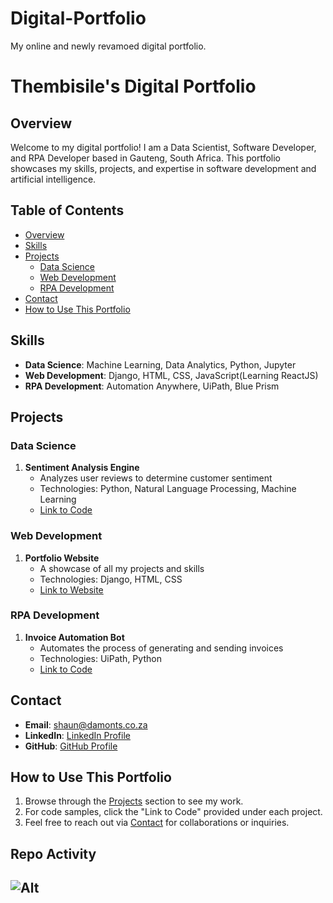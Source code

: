 # Digital-Portfolio
My online and newly revamoed digital portfolio.

# Thembisile's Digital Portfolio

## Overview

Welcome to my digital portfolio! I am a Data Scientist, Software Developer, and RPA Developer based in Gauteng, South Africa. This portfolio showcases my skills, projects, and expertise in software development and artificial intelligence.

## Table of Contents

- [Overview](#overview)
- [Skills](#skills)
- [Projects](#projects)
  - [Data Science](#data-science)
  - [Web Development](#web-development)
  - [RPA Development](#rpa-development)
- [Contact](#contact)
- [How to Use This Portfolio](#how-to-use-this-portfolio)

## Skills

- **Data Science**: Machine Learning, Data Analytics, Python, Jupyter
- **Web Development**: Django, HTML, CSS, JavaScript(Learning ReactJS)
- **RPA Development**: Automation Anywhere, UiPath, Blue Prism

## Projects

### Data Science

1. **Sentiment Analysis Engine**
   - Analyzes user reviews to determine customer sentiment
   - Technologies: Python, Natural Language Processing, Machine Learning
   - [Link to Code](#)

### Web Development

1. **Portfolio Website**
   - A showcase of all my projects and skills
   - Technologies: Django, HTML, CSS
   - [Link to Website](damonts.co.za)

### RPA Development

1. **Invoice Automation Bot**
   - Automates the process of generating and sending invoices
   - Technologies: UiPath, Python
   - [Link to Code](#)

## Contact

- **Email**: [shaun@damonts.co.za](mailto:shaun@damonts.co.za)
- **LinkedIn**: [LinkedIn Profile](https://www.linkedin.com/in/thembisile-d-98b7b3109/)
- **GitHub**: [GitHub Profile](https://github.com/Thembisile)

## How to Use This Portfolio

1. Browse through the [Projects](#projects) section to see my work.
2. For code samples, click the "Link to Code" provided under each project.
3. Feel free to reach out via [Contact](#contact) for collaborations or inquiries.

## Repo Activity
![Alt](https://repobeats.axiom.co/api/embed/a25d05d5be8c04ec008faf8b8faa3c0a2b3c0eb8.svg "Repobeats analytics image")
---


